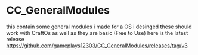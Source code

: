 # CC_GeneralModules
this contain some general modules i made for a OS i desinged these should work with CraftOs as well as they are basic (Free to Use)
here is the latest release
https://github.com/gameplays12303/CC_GeneralModules/releases/tag/v3
